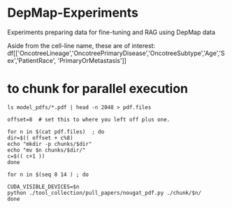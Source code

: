 # DepMap-Experiments
Experiments preparing data for fine-tuning and RAG using DepMap data

Aside from the cell-line name, these are of interest:
df[['OncotreeLineage','OncotreePrimaryDisease','OncotreeSubtype','Age','Sex','PatientRace', 'PrimaryOrMetastasis']]


# to chunk for parallel execution

    ls model_pdfs/*.pdf | head -n 2048 > pdf.files

    offset=8  # set this to where you left off plus one.
 
    for n in $(cat pdf.files)  ; do
	dir=$(( offset + c%8)
	echo "mkdir -p chunks/$dir"
	echo "mv $n chunks/$dir/"
	c=$(( c+1 ))
    done

    for n in $(seq 8 14 ) ; do
	 
	CUDA_VISIBLE_DEVICES=$n 
	python ./tool_collection/pull_papers/nougat_pdf.py ./chunk/$n/
    done
